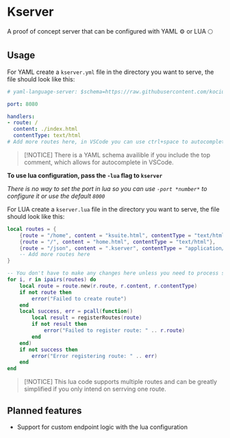 # Kserver
 
A proof of concept server that can be configured with YAML ⚙️ or LUA 🌕

## Usage

For YAML create a `kserver.yml` file in the directory you want to serve, 
the file should look like this:

```yaml
# yaml-language-server: $schema=https://raw.githubusercontent.com/kociumba/kserver/main/.kserver

port: 8080

handlers:
- route: /
  content: ./index.html
  contentType: text/html
# Add more routes here, in VSCode you can use ctrl+space to autocomplete the array
```

>[!NOTICE]
> There is a YAML schema availible if you include the top comment, which allows for autocomplete in VSCode.

**To use lua configuration, pass the `-lua` flag to `kserver`**

*There is no way to set the port in lua so you can use `-port *number*` to configure it or use the default `8000`*

For LUA create a `kserver.lua` file in the directory you want to serve,
the file should look like this:

```lua
local routes = {
    {route = "/home", content = "ksuite.html", contentType = "text/html"},
    {route = "/", content = "home.html", contentType = "text/html"},
    {route = "/json", content = ".kserver", contentType = "application/json"},
    -- Add more routes here
}

-- You don't have to make any changes here unless you need to process something before registering.
for i, r in ipairs(routes) do
    local route = route.new(r.route, r.content, r.contentType)
    if not route then
        error("Failed to create route")
    end
    local success, err = pcall(function()
        local result = registerRoutes(route)
        if not result then
            error("Failed to register route: " .. r.route)
        end
    end)
    if not success then
        error("Error registering route: " .. err)
    end
end
```

>[!NOTICE]
> This lua code supports multiple routes and can be greatly simplified if you only intend on serrving one route.

## Planned features

- Support for custom endpoint logic with the lua configuration
